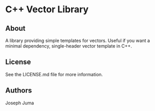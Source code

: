 # C++ Vector Library

## About
A library providing simple templates for vectors. Useful if you want a minimal dependency, single-header vector template in C++.

## License
See the LICENSE.md file for more information.

## Authors
Joseph Juma
